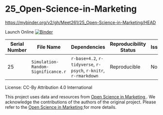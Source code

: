 # 25_Open-Science-in-Marketing

https://mybinder.org/v2/gh/Meet261/25_Open-Science-in-Marketing/HEAD

Launch Online [![Binder](https://mybinder.org/badge_logo.svg)](https://notebooks.gesis.org/binder/v2/gh/Meet261/25_Open-Science-in-Marketing/HEAD)

| **Serial Number** | **File Name**                          | **Dependencies**                                                                                             | **Reproducibility Status** | **Issue/Obstacle**                                                                                                                                                                   |
|-------------------|----------------------------------------|--------------------------------------------------------------------------------------------------------------|----------------------------|---------------------------------------------------------------------------------------------------------------------------------------------------------------------------------------|
| 25                | `Simulation-Random-Significance.r` | `r-base=4.2`, `r-tidyverse`, `r-psych`, `r-knitr`, `r-rmarkdown` | Reproducible               | No issues.         |

License: CC-By Attribution 4.0 International

This project uses data and resources from [Open Science in Marketing
](https://osf.io/t93pf/). We acknowledge the contributions of the authors of the original project. Please refer to the [Open Science in Marketing
](https://osf.io/t93pf/) for more details.
